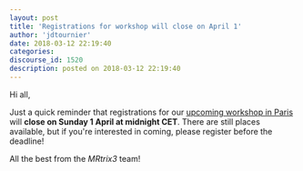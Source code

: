 ```yaml
---
layout: post
title: 'Registrations for workshop will close on April 1'
author: 'jdtournier'
date: 2018-03-12 22:19:40
categories:
discourse_id: 1520
description: posted on 2018-03-12 22:19:40
---
```

Hi all, 

Just a quick reminder that registrations for our [upcoming workshop in Paris](http://www.mrtrix.org/2018/01/30/announcing-the-first-mrtrix3-workshop-paris-june-22-24/) will **close on Sunday 1 April at midnight CET**. There are still places available, but if you're interested in coming, please register before the deadline!

All the best from the _MRtrix3_ team!
            